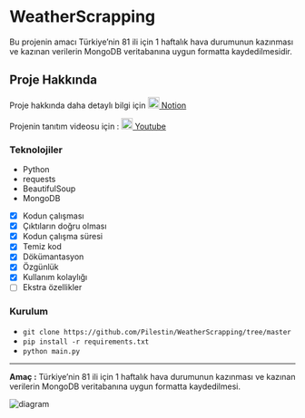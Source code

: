 # WeatherScrapping

Bu projenin amacı Türkiye’nin 81 ili için 1 haftalık hava durumunun kazınması ve kazınan verilerin MongoDB veritabanına uygun formatta kaydedilmesidir.

## Proje Hakkında

Proje hakkında daha detaylı bilgi için 
[<img alt="Tıklayın" width=20 src="https://upload.wikimedia.org/wikipedia/commons/4/45/Notion_app_logo.png"> Notion ](https://www.notion.so/dawn-squash-710/Smart-Maple-a7de6ce341f4411284bbaa50c9aed5fc?pvs=4)

Projenin tanıtım videosu için : [<img width="20" src="https://upload.wikimedia.org/wikipedia/commons/e/ef/Youtube_logo.png?20220706172052"> Youtube](https://www.youtube.com/watch?v=o-odM6iF-XM)

### Teknolojiler ### 

* Python 
* requests
* BeautifulSoup
* MongoDB 
  
- [x]  Kodun çalışması
- [x]  Çıktıların doğru olması
- [x]  Kodun çalışma süresi
- [x]  Temiz kod
- [x]  Dökümantasyon
- [x]  Özgünlük
- [x]  Kullanım kolaylığı
- [ ]  Ekstra özellikler

### Kurulum ###
* `git clone https://github.com/Pilestin/WeatherScrapping/tree/master`
* `pip install -r requirements.txt` 
* `python main.py`
  


---

**Amaç :** Türkiye’nin 81 ili için 1 haftalık hava durumunun kazınması ve kazınan verilerin MongoDB veritabanına uygun formatta kaydedilmesi. 

![diagram](https://github.com/Pilestin/WeatherScrapping/assets/56133248/5aa38070-8ab3-42e3-99e8-8a8a78296b83)
